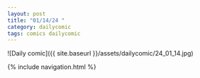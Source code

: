 ```yaml
---
layout: post
title: "01/14/24 "
category: dailycomic
tags: comics dailycomic
---
```

![Daily comic]({{ site.baseurl }}/assets/dailycomic/24_01_14.jpg)

{% include navigation.html %}

